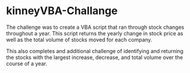 # kinneyVBA-Challange

The challenge was to create a VBA script that ran through stock changes throughout a year. This script returns the yearly 
change in stock price as well as the total volume of stocks moved for each company. 

This also completes and additional challenge of identifying and returning the stocks with the largest increase, decrease, 
and total volume over the course of a year.
